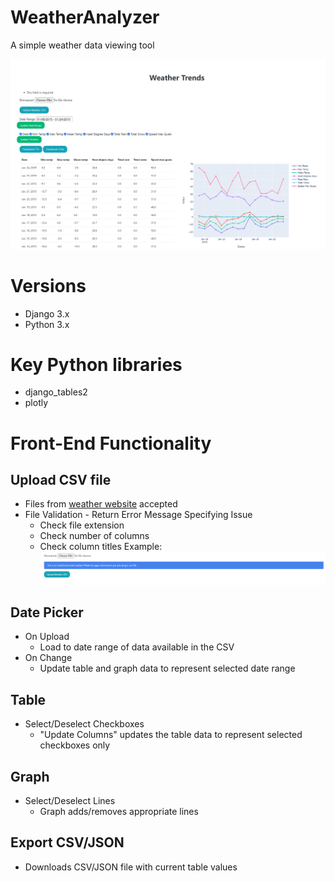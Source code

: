 # WeatherAnalyzer
A simple weather data viewing tool

![Preview](media/demo_preview.png)

# Versions
* Django 3.x
* Python 3.x

# Key Python libraries
* django_tables2
* plotly

# Front-End Functionality
## Upload CSV file
* Files from [weather website](https://climate.weather.gc.ca/climate_data/daily_data_e.html?StationID=51459) accepted
* File Validation - Return Error Message Specifying Issue
  * Check file extension
  * Check number of columns
  * Check column titles
Example:
![Preview](media/sample_error.png)
  
## Date Picker
* On Upload
  * Load to date range of data available in the CSV
* On Change
  * Update table and graph data to represent selected date range
  
## Table
* Select/Deselect Checkboxes
  * "Update Columns" updates the table data to represent selected checkboxes only

## Graph
* Select/Deselect Lines
  * Graph adds/removes appropriate lines
  
## Export CSV/JSON
* Downloads CSV/JSON file with current table values
